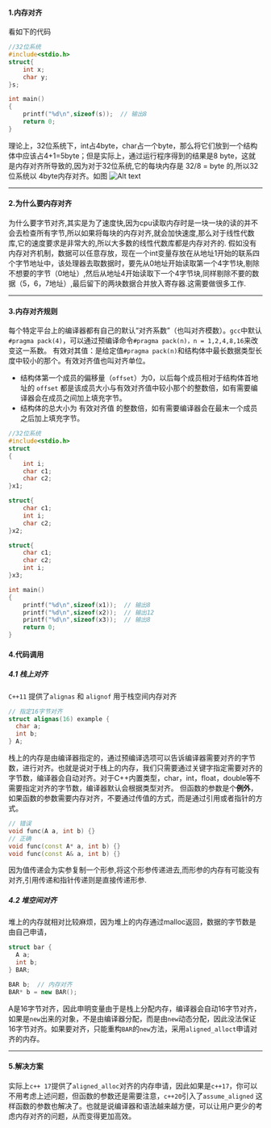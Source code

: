 #### 1.内存对齐

看如下的代码
```C++
//32位系统
#include<stdio.h>
struct{
    int x;
    char y;
}s;

int main()
{
    printf("%d\n",sizeof(s));  // 输出8
    return 0;
}
```

理论上，32位系统下，int占4byte，char占一个byte，那么将它们放到一个结构体中应该占4+1=5byte；但是实际上，通过运行程序得到的结果是8 byte，这就是内存对齐所导致的,因为对于32位系统,它的每块内存是 32/8 = byte 的,所以32位系统以 4byte内存对齐。如图
![Alt text](image.png)



---
#### 2.为什么要内存对齐
为什么要字节对齐,其实是为了速度快,因为cpu读取内存时是一块一块的读的并不会去检查所有字节,所以如果将每块的内存对齐,就会加快速度,那么对于线性代数库,它的速度要求是非常大的,所以大多数的线性代数库都是内存对齐的.
假如没有内存对齐机制，数据可以任意存放，现在一个int变量存放在从地址1开始的联系四个字节地址中，该处理器去取数据时，要先从0地址开始读取第一个4字节块,剔除不想要的字节（0地址）,然后从地址4开始读取下一个4字节块,同样剔除不要的数据（5，6，7地址）,最后留下的两块数据合并放入寄存器.这需要做很多工作.





---
#### 3.内存对齐规则
每个特定平台上的编译器都有自己的默认“对齐系数”（也叫对齐模数）。`gcc`中默认`#pragma pack(4)`，可以通过预编译命令`#pragma pack(n)，n = 1,2,4,8,16`来改变这一系数。
有效对其值：是给定值`#pragma pack(n)`和结构体中最长数据类型长度中较小的那个。有效对齐值也叫对齐单位。
* 结构体第一个成员的偏移量（`offset`）为0，以后每个成员相对于结构体首地址的 `offset` 都是该成员大小与有效对齐值中较小那个的整数倍，如有需要编译器会在成员之间加上填充字节。
* 结构体的总大小为 有效对齐值 的整数倍，如有需要编译器会在最末一个成员之后加上填充字节。

```C++
//32位系统
#include<stdio.h>
struct
{
    int i;    
    char c1;  
    char c2;  
}x1;

struct{
    char c1;  
    int i;    
    char c2;  
}x2;

struct{
    char c1;  
    char c2; 
    int i;    
}x3;

int main()
{
    printf("%d\n",sizeof(x1));  // 输出8
    printf("%d\n",sizeof(x2));  // 输出12
    printf("%d\n",sizeof(x3));  // 输出8
    return 0;
}
```

#### 4.代码调用
##### 4.1 栈上对齐
`C++11` 提供了`alignas` 和 `alignof` 用于栈空间内存对齐

```C++
// 指定16字节对齐
struct alignas(16) example {
  char a;
  int b;
} A;
```

栈上的内存是由编译器指定的，通过预编译选项可以告诉编译器需要对齐的字节数，进行对齐。也就是说对于栈上的内存，我们只需要通过关键字指定需要对齐的字节数，编译器会自动对齐。对于C++内置类型，char，int，float，double等不需要指定对齐的字节数，编译器默认会根据类型对齐。
但函数的参数是个**例外**，如果函数的参数需要内存对齐，不要通过传值的方式，而是通过引用或者指针的方式。
```C++
// 错误
void func(A a, int b) {}
// 正确
void func(const A* a, int b) {}
void func(const A& a, int b) {}
```

因为值传递会为实参复制一个形参,将这个形参传递进去,而形参的内存有可能没有对齐,引用传递和指针传递则是直接传递形参.

##### 4.2 堆空间对齐
堆上的内存就相对比较麻烦，因为堆上的内存通过malloc返回，数据的字节数是由自己申请，
```C++
struct bar {
  A a;
  int b;
} BAR;

BAR b;  // 内存对齐
BAR* b = new BAR();
```
A是16字节对齐，因此申明变量由于是栈上分配内存，编译器会自动16字节对齐，如果是`new`出来的对象，不是由编译器分配，而是由`new`动态分配，因此没法保证16字节对齐。如果要对齐，只能重构`BAR`的`new`方法，采用`aligned_alloct`申请对齐的内存。


---
#### 5.解决方案
实际上`c++ 17`提供了`aligned_alloc`对齐的内存申请，因此如果是`c++17`，你可以不用考虑上述问题，但函数的参数还是需要注意，`c++20`引入了`assume_aligned` 这样函数的参数也解决了。也就是说编译器和语法越来越方便，可以让用户更少的考虑内存对齐的问题，从而变得更加高效。

